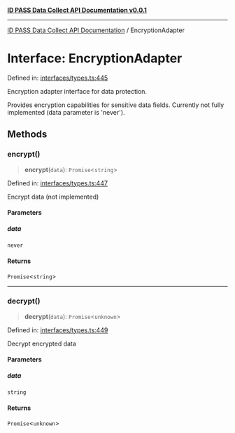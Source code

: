 [**ID PASS Data Collect API Documentation v0.0.1**](../README.md)

***

[ID PASS Data Collect API Documentation](../globals.md) / EncryptionAdapter

# Interface: EncryptionAdapter

Defined in: [interfaces/types.ts:445](https://github.com/idpass/idpass-data-collect/blob/main/packages/datacollect/src/interfaces/types.ts#L445)

Encryption adapter interface for data protection.

Provides encryption capabilities for sensitive data fields.
Currently not fully implemented (data parameter is 'never').

## Methods

### encrypt()

> **encrypt**(`data`): `Promise`\<`string`\>

Defined in: [interfaces/types.ts:447](https://github.com/idpass/idpass-data-collect/blob/main/packages/datacollect/src/interfaces/types.ts#L447)

Encrypt data (not implemented)

#### Parameters

##### data

`never`

#### Returns

`Promise`\<`string`\>

***

### decrypt()

> **decrypt**(`data`): `Promise`\<`unknown`\>

Defined in: [interfaces/types.ts:449](https://github.com/idpass/idpass-data-collect/blob/main/packages/datacollect/src/interfaces/types.ts#L449)

Decrypt encrypted data

#### Parameters

##### data

`string`

#### Returns

`Promise`\<`unknown`\>
